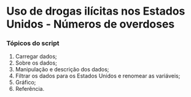 # Uso de drogas ilícitas nos Estados Unidos - Números de overdoses

### Tópicos do script

1. Carregar dados;
2. Sobre os dados;
3. Manipulação e descrição dos dados;
4. Filtrar os dados para os Estados Unidos e renomear as variáveis;
5. Gráfico;
6. Referência.
